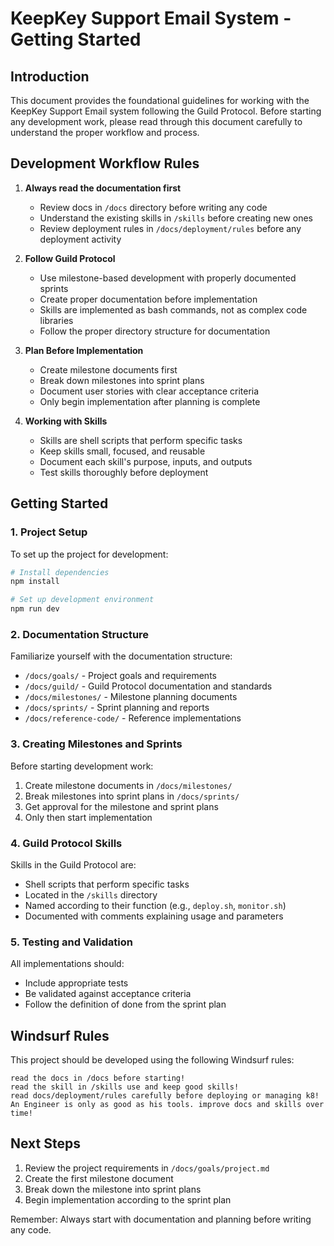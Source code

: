# KeepKey Support Email System - Getting Started

## Introduction

This document provides the foundational guidelines for working with the KeepKey Support Email system following the Guild Protocol. Before starting any development work, please read through this document carefully to understand the proper workflow and process.

## Development Workflow Rules

1. **Always read the documentation first**
   - Review docs in `/docs` directory before writing any code
   - Understand the existing skills in `/skills` before creating new ones
   - Review deployment rules in `/docs/deployment/rules` before any deployment activity

2. **Follow Guild Protocol**
   - Use milestone-based development with properly documented sprints
   - Create proper documentation before implementation
   - Skills are implemented as bash commands, not as complex code libraries
   - Follow the proper directory structure for documentation

3. **Plan Before Implementation**
   - Create milestone documents first
   - Break down milestones into sprint plans
   - Document user stories with clear acceptance criteria
   - Only begin implementation after planning is complete

4. **Working with Skills**
   - Skills are shell scripts that perform specific tasks
   - Keep skills small, focused, and reusable
   - Document each skill's purpose, inputs, and outputs
   - Test skills thoroughly before deployment

## Getting Started

### 1. Project Setup

To set up the project for development:

```bash
# Install dependencies
npm install

# Set up development environment
npm run dev
```

### 2. Documentation Structure

Familiarize yourself with the documentation structure:

- `/docs/goals/` - Project goals and requirements
- `/docs/guild/` - Guild Protocol documentation and standards
- `/docs/milestones/` - Milestone planning documents
- `/docs/sprints/` - Sprint planning and reports
- `/docs/reference-code/` - Reference implementations

### 3. Creating Milestones and Sprints

Before starting development work:

1. Create milestone documents in `/docs/milestones/`
2. Break milestones into sprint plans in `/docs/sprints/`
3. Get approval for the milestone and sprint plans
4. Only then start implementation

### 4. Guild Protocol Skills

Skills in the Guild Protocol are:

- Shell scripts that perform specific tasks
- Located in the `/skills` directory
- Named according to their function (e.g., `deploy.sh`, `monitor.sh`)
- Documented with comments explaining usage and parameters

### 5. Testing and Validation

All implementations should:

- Include appropriate tests
- Be validated against acceptance criteria
- Follow the definition of done from the sprint plan

## Windsurf Rules

This project should be developed using the following Windsurf rules:

```
read the docs in /docs before starting!
read the skill in /skills use and keep good skills!
read docs/deployment/rules carefully before deploying or managing k8!
An Engineer is only as good as his tools. improve docs and skills over time!
```

## Next Steps

1. Review the project requirements in `/docs/goals/project.md`
2. Create the first milestone document
3. Break down the milestone into sprint plans
4. Begin implementation according to the sprint plan

Remember: Always start with documentation and planning before writing any code.
